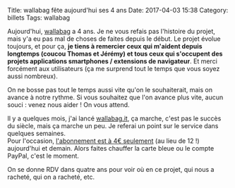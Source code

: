 Title: wallabag fête aujourd'hui ses 4 ans
Date: 2017-04-03 15:38
Category: billets
Tags: wallabag

Aujourd'hui, [wallabag](https://wallabag.org/fr) a 4 ans. Je ne vous refais pas l'histoire du projet, mais y'a eu pas mal de choses de faites depuis le début. Le projet évolue toujours, et pour ça, **je tiens à remercier ceux qui m'aident depuis longtemps (coucou Thomas et Jérémy) et tous ceux qui s'occupent des projets applications smartphones / extensions de navigateur**. Et merci forcément aux utilisateurs (ça me surprend tout le temps que vous soyez aussi nombreux).

On ne bosse pas tout le temps aussi vite qu'on le souhaiterait, mais on avance à notre rythme. Si vous souhaitez que l'on avance plus vite, aucun souci : venez nous aider ! On vous attend.

Il y a quelques mois, j'ai lancé [wallabag.it](https://wallabag.it/fr), ça marche, c'est pas le succès du siècle, mais ça marche un peu. Je referai un point sur le service dans quelques semaines.  
Pour l'occasion, [l'abonnement est à 4€ seulement](https://app.wallabag.it) (au lieu de 12 !) aujourd'hui et demain. Alors faites chauffer la carte bleue ou le compte PayPal, c'est le moment.

On se donne RDV dans quatre ans pour voir où en ce projet, qui nous a racheté, qui on a racheté, etc.
